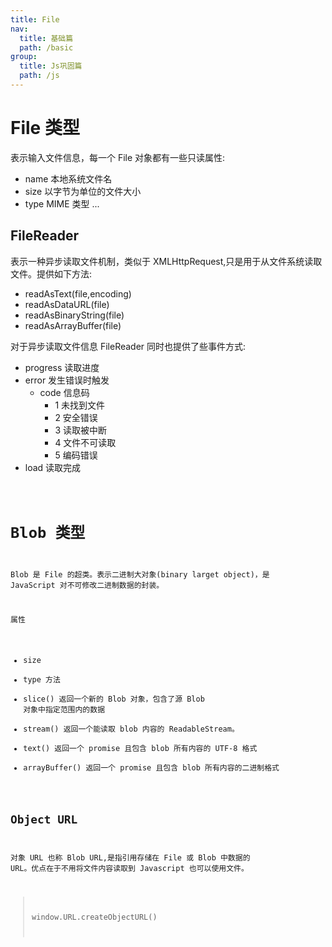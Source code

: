 ```yaml
---
title: File
nav:
  title: 基础篇
  path: /basic
group:
  title: Js巩固篇
  path: /js
---
```


# File 类型

表示输入文件信息，每一个 File 对象都有一些只读属性:

- name 本地系统文件名
- size 以字节为单位的文件大小
- type MIME 类型 ...

## FileReader

表示一种异步读取文件机制，类似于 XMLHttpRequest,只是用于从文件系统读取文件。提供如下方法:

- readAsText(file,encoding)
- readAsDataURL(file)
- readAsBinaryString(file)
- readAsArrayBuffer(file)

对于异步读取文件信息 FileReader 同时也提供了些事件方式:

- progress 读取进度
- error 发生错误时触发
  - code 信息码
    - 1 未找到文件
    - 2 安全错误
    - 3 读取被中断
    - 4 文件不可读取
    - 5 编码错误
- load 读取完成

<code src="./demos/file.tsx" title="FileReader" desc="fileReader 读取文件信息"/>

# Blob 类型

Blob 是 File 的超类。表示二进制大对象(binary larget object)，是 JavaScript 对不可修改二进制数据的封装。

属性

- size
- type 方法
- slice() 返回一个新的 Blob 对象，包含了源 Blob 对象中指定范围内的数据
- stream() 返回一个能读取 blob 内容的 ReadableStream。
- text() 返回一个 promise 且包含 blob 所有内容的 UTF-8 格式
- arrayBuffer() 返回一个 promise 且包含 blob 所有内容的二进制格式

## Object URL

对象 URL 也称 Blob URL,是指引用存储在 File 或 Blob 中数据的 URL。优点在于不用将文件内容读取到 Javascript 也可以使用文件。

> window.URL.createObjectURL()

<code src="./demos/fileURL.tsx" title="URL" desc="createObjectURL"/>
